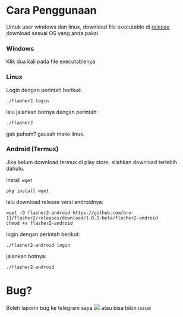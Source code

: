 # Cara Penggunaan
Untuk user windows dan linux, download file executable di [release](https://github.com/bro-11/flasher2/releases/tag/1.0.1-beta)\
download sesuai OS yang anda pakai.

### Windows
Klik dua kali pada file executablenya.

### Linux
Login dengan perintah berikut:
```
./flasher2 login
```
lalu jalankan botnya dengan perintah:
```
./flasher2
```
gak paham? gausah make linux.

### Android (Termux)
Jika belum download termux di play store, silahkan download terlebih dahulu.

install `wget`
```
pkg install wget
```
lalu download release versi androidnya:
```
wget -O flasher2-android https://github.com/bro-11/flasher2/releases/download/1.0.1-beta/flasher2-android
chmod +x flasher2-android
```
login dengan perintah berikut:
```
./flasher2-android login
```
jalankan botnya:
```
./flasher2-android
```
# Bug?
Boleh laporin bug ke telegram saya [<img src="https://img.shields.io/badge/telegram-bro12221-blue?style=flat&logo=telegram">](https://t.me/bro12221) atau bisa bikin issue
